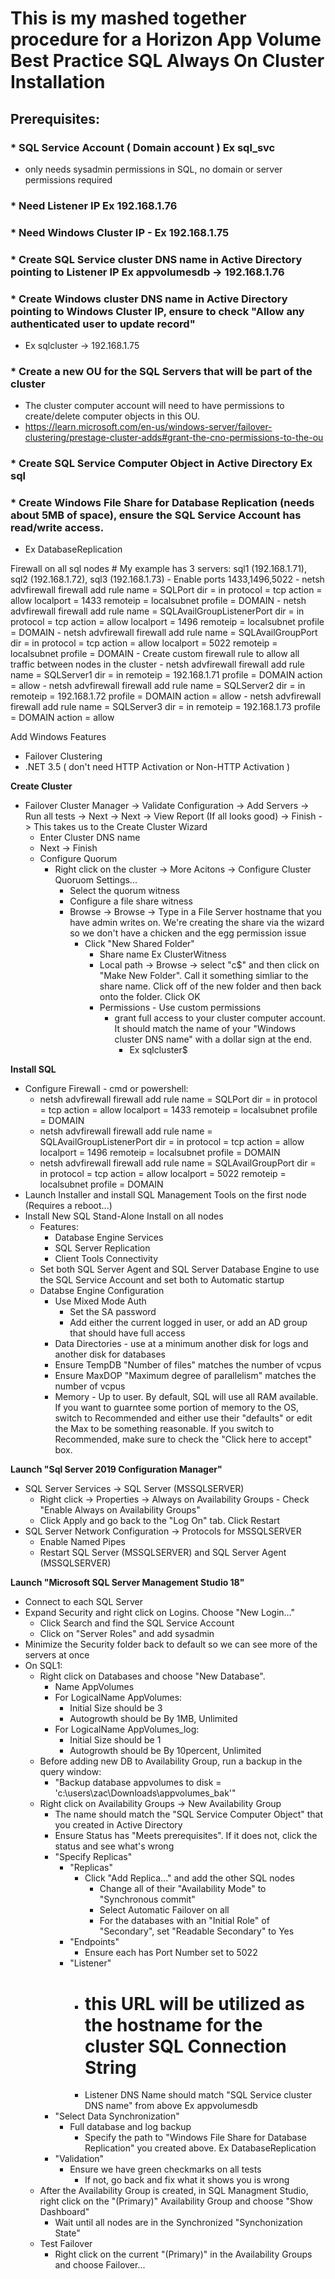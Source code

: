 # This is my mashed together procedure for a Horizon App Volume Best Practice SQL Always On Cluster Installation

## **Prerequisites**:

### * SQL Service Account ( Domain account ) Ex sql_svc
  + only needs sysadmin permissions in SQL, no domain or server permissions required

### * Need Listener IP Ex 192.168.1.76
### * Need Windows Cluster IP - Ex 192.168.1.75
### * Create SQL Service cluster DNS name in Active Directory pointing to Listener IP Ex appvolumesdb -> 192.168.1.76
### * Create Windows cluster DNS name in Active Directory pointing to Windows Cluster IP, ensure to check "Allow any authenticated user to update record"
   + Ex sqlcluster -> 192.168.1.75
### * Create a new OU for the SQL Servers that will be part of the cluster
   + The cluster computer account will need to have permissions to create/delete computer objects in this OU.
   + https://learn.microsoft.com/en-us/windows-server/failover-clustering/prestage-cluster-adds#grant-the-cno-permissions-to-the-ou
### * Create SQL Service Computer Object in Active Directory Ex sql
### * Create Windows File Share for Database Replication (needs about 5MB of space), ensure the SQL Service Account has read/write access.
   + Ex DatabaseReplication

  Firewall on all sql nodes
    # My example has 3 servers:  sql1 (192.168.1.71), sql2 (192.168.1.72), sql3 (192.168.1.73)
    - Enable ports 1433,1496,5022
       - netsh advfirewall firewall add rule name = SQLPort dir = in protocol = tcp action = allow localport = 1433 remoteip = localsubnet profile = DOMAIN
       - netsh advfirewall firewall add rule name = SQLAvailGroupListenerPort dir = in protocol = tcp action = allow localport = 1496 remoteip = localsubnet profile = DOMAIN
     - netsh advfirewall firewall add rule name = SQLAvailGroupPort dir = in protocol = tcp action = allow localport = 5022 remoteip = localsubnet profile = DOMAIN
    - Create custom firewall rule to allow all traffic between nodes in the cluster
     - netsh advfirewall firewall add rule name = SQLServer1 dir = in remoteip = 192.168.1.71 profile = DOMAIN action = allow
     - netsh advfirewall firewall add rule name = SQLServer2 dir = in remoteip = 192.168.1.72 profile = DOMAIN action = allow
     - netsh advfirewall firewall add rule name = SQLServer3 dir = in remoteip = 192.168.1.73 profile = DOMAIN action = allow

  Add Windows Features
   - Failover Clustering
   - .NET 3.5 ( don't need HTTP Activation or Non-HTTP Activation )


**Create Cluster**
 - Failover Cluster Manager
   -> Validate Configuration
      -> Add Servers
      -> Run all tests -> Next -> Next -> View Report (If all looks good) -> Finish
   -> This takes us to the Create Cluster Wizard
      - Enter Cluster DNS name
      - Next -> Finish
   - Configure Quorum
     - Right click on the cluster -> More Acitons -> Configure Cluster Quoruom Settings...
       - Select the quorum witness
       - Configure a file share witness
       - Browse -> Browse -> Type in a File Server hostname that you have admin writes on.  We're creating the share via the wizard so we don't have a chicken and the egg permission issue
         - Click "New Shared Folder"
           - Share name Ex ClusterWitness
           - Local path -> Browse -> select "c$" and then click on "Make New Folder".  Call it something simliar to the share name.  Click off of the new folder and then back onto the folder.  Click OK
           - Permissions - Use custom permissions
             - grant full access to your cluster computer account.  It should match the name of your "Windows cluster DNS name" with a dollar sign at the end.
               - Ex sqlcluster$


**Install SQL**
 - Configure Firewall - cmd or powershell:
   - netsh advfirewall firewall add rule name = SQLPort dir = in protocol = tcp action = allow localport = 1433 remoteip = localsubnet profile = DOMAIN
   - netsh advfirewall firewall add rule name = SQLAvailGroupListenerPort dir = in protocol = tcp action = allow localport = 1496 remoteip = localsubnet profile = DOMAIN
   - netsh advfirewall firewall add rule name = SQLAvailGroupPort dir = in protocol = tcp action = allow localport = 5022 remoteip = localsubnet profile = DOMAIN
 - Launch Installer and install SQL Management Tools on the first node (Requires a reboot...)
 - Install New SQL Stand-Alone Install on all nodes
   - Features:
     - Database Engine Services
     - SQL Server Replication
     - Client Tools Connectivity
   - Set both SQL Server Agent and SQL Server Database Engine to use the SQL Service Account and set both to Automatic startup
   - Databse Engine Configuration
     - Use Mixed Mode Auth
       - Set the SA password
       - Add either the current logged in user, or add an AD group that should have full access
     - Data Directories - use at a minimum another disk for logs and another disk for databases
     - Ensure TempDB "Number of files" matches the number of vcpus
     - Ensure MaxDOP "Maximum degree of parallelism" matches the number of vcpus
     - Memory - Up to user.  By default, SQL will use all RAM available.  If you want to guarntee some portion of memory to the OS, switch to Recommended and either use their "defaults" or edit the Max to be something reasonable.  If you switch to Recommended, make sure to check the "Click here to accept" box.


**Launch "Sql Server 2019 Configuration Manager"**
  - SQL Server Services -> SQL Server (MSSQLSERVER)
    - Right click -> Properties -> Always on Availability Groups - Check "Enable Always on Availability Groups"
    - Click Apply and go back to the "Log On" tab.  Click Restart
  - SQL Server Network Configuration -> Protocols for MSSQLSERVER
    - Enable Named Pipes
    - Restart SQL Server (MSSQLSERVER) and SQL Server Agent (MSSQLSERVER)


**Launch "Microsoft SQL Server Management Studio 18"**
  - Connect to each SQL Server
  - Expand Security and right click on Logins.  Choose "New Login..."
    - Click Search and find the SQL Service Account
    - Click on "Server Roles" and add sysadmin
  - Minimize the Security folder back to default so we can see more of the servers at once
  - On SQL1:
    - Right click on Databases and choose "New Database".
      - Name AppVolumes
      - For LogicalName AppVolumes:
        - Initial Size should be 3
        - Autogrowth should be By 1MB, Unlimited
      - For LogicalName AppVolumes_log:
        - Initial Size should be 1
        - Autogrowth should be By 10percent, Unlimited
    - Before adding new DB to Availability Group, run a backup in the query window:
      - "Backup database appvolumes to disk = 'c:\users\zac\Downloads\appvolumes_bak'"
    - Right click on Availability Groups -> New Availability Group
      - The name should match the "SQL Service Computer Object" that you created in Active Directory
      - Ensure Status has "Meets prerequisites".  If it does not, click the status and see what's wrong
      - "Specify Replicas"
        - "Replicas"
          - Click "Add Replica..." and add the other SQL nodes
            - Change all of their "Availability Mode" to "Synchronous commit"
            - Select Automatic Failover on all
            - For the databases with an "Initial Role" of "Secondary", set "Readable Secondary" to Yes
        - "Endpoints"
          - Ensure each has Port Number set to 5022
        - "Listener"
          - # this URL will be utilized as the hostname for the cluster SQL Connection String
          - Listener DNS Name should match "SQL Service cluster DNS name" from above Ex appvolumesdb
      - "Select Data Synchronization" 
        - Full database and log backup
          - Specify the path to "Windows File Share for Database Replication" you created above.  Ex DatabaseReplication
      - "Validation"
        - Ensure we have green checkmarks on all tests
          - If not, go back and fix what it shows you is wrong
    - After the Availability Group is created, in SQL Managment Studio, right click on the "(Primary)" Availability Group and choose "Show Dashboard"
      - Wait until all nodes are in the Synchronized "Synchonization State"
    - Test Failover
      - Right click on the current "(Primary)" in the Availability Groups and choose Failover...

